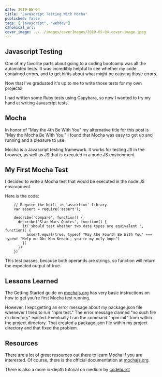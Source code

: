 ```yaml
---
date: 2019-05-04
title: "Javascript Testing With Mocha"
published: false
tags: ["javascript", "webdev"]
canonical_url:
cover_image: ../../images/coverImages/2019-05-04-cover-image.jpeg
---
```


## Javascript Testing

One of my favorite parts about going to a coding bootcamp was all the automated tests. It was incredibly helpful to see whether my code contained errors, and to get hints about what might be causing those errors.

Now that I've graduated it's up to me to write those tests for my own projects!

I had written some Ruby tests using Capybara, so now I wanted to try my hand at writing Javascript tests.

## Mocha

In honor of "May the 4th Be With You" my alternative title for this post is "May the Mocha Be With You." I found that Mocha was easy to get up and running and a pleasure to use.

Mocha is a Javascript testing framework. It works for testing JS in the browser, as well as JS that is executed in a node JS environment.

## My First Mocha Test

I decided to write a Mocha test that would be executed in the node JS environment.

Here is the code:

        // Require the built in 'assertion' library
        var assert = require('assert');

        describe('Compare', function() {
          describe('Star Wars Quotes', function() {
            it('should test whether two data types are equivalent ', function() {
              assert.equal(true, typeof "May the Fourth Be With You" === typeof "Help me Obi Wan Kenobi, you're my only hope")
            })
          })
        })

This test passes, because both operands are strings, so function will return the expected output of true.

## Lessons Learned

The Getting Started guide on [mochajs.org](https://mochajs.org/#getting-started) has very basic instructions on how to get you're first Mocha test running.

However, I kept getting an error message about my package.json file whenever I tried to run "npm test." The error message claimed "no such file or directory" existed. Eventually I ran the command "npm init" from within the project directory. That created a package.json file within my project directory and that fixed the problem.

## Resources

There are a lot of great resources out there to learn Mocha if you are interested. Of course, there is the official documentation at [mochajs.org](https://mochajs.org/#getting-started).

There is also a more in-depth tutorial on medium by [codeburst](https://codeburst.io/how-to-test-javascript-with-mocha-the-basics-80132324752e)
